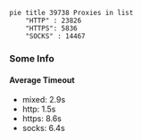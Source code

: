 
```mermaid
pie title 39738 Proxies in list
    "HTTP" : 23826
    "HTTPS": 5836
    "SOCKS" : 14467
```

### Some Info
#### Average Timeout

- mixed: 2.9s
- http: 1.5s
- https: 8.6s
- socks: 6.4s